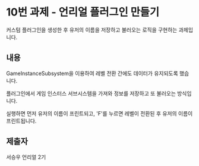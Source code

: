 # 10번 과제 - 언리얼 플러그인 만들기

커스텀 플러그인을 생성한 후 유저의 이름을 저장하고 불러오는 로직을 구현하는 과제입니다.

## 내용

GameInstanceSubsystem을 이용하여 레벨 전환 간에도 데이터가 유지되도록 했습니다.

플러그인에서 게임 인스터스 서브시스템을 가져와 정보를 저장하고 또 불러오는 방식입니다.

실행하면 먼저 유저의 이름이 프린트되고, 'F'를 누르면 레벨이 전환된 후 유저의 이름이 프린트됩니다.

## 제출자

서승우 언리얼 2기
